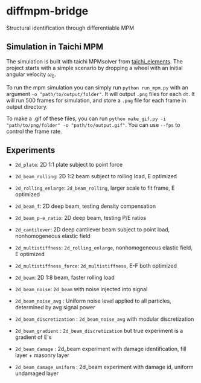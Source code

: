 # diffmpm-bridge
Structural identification through differentiable MPM

## Simulation in Taichi MPM
The simulation is built with taichi MPMsolver from [taichi_elements](https://github.com/taichi-dev/taichi_elements).
The project starts with a simple scenario by dropping a wheel with an initial angular velocity $\omega_0$.

To run the mpm simulation you can simply run `python run_mpm.py` with an argument `-o "path/to/output/folder"`. It will output `.png` files for each `dt`. It will run 500 frames for simulation, and store a `.png` file for each frame in output directory. 

To make a .gif of these files, you can run `python make_gif.py -i "path/to/png/folder" -o "path/to/output.gif"`. You can use `--fps` to control the frame rate.


## Experiments
- `2d_plate`: 2D 1:1 plate subject to point force
- `2d_beam_rolling`: 2D 1:2 beam subject to rolling load, E optimized
- `2d_rolling_enlarge`: `2d_beam_rolling`, larger scale to fit frame, E optimized

- `2d_beam_f`: 2D deep beam, testing density compensation
- `2d_beam_p-e_ratio`: 2D deep beam, testing P/E ratios
- `2d_cantilever`: 2D deep cantilever beam subject to point load, nonhomogeneous elastic field

- `2d_multistiffness`: `2d_rolling_enlarge`, nonhomogeneous elastic field, E optimized
- `2d_multistiffness_force`: `2d_multistiffness`, E-F both optimized

- `2d_beam`: 2D 1:8 beam, faster rolling load
- `2d_beam_noise`: `2d_beam` with noise injected into signal
- `2d_beam_noise_avg` : Uniform noise level applied to all particles, determined by avg signal power

- `2d_beam_discretization` : `2d_beam_noise_avg` with modular discretization
- `2d_beam_gradient` : `2d_beam_discretization` but true experiment is a gradient of E's

- `2d_beam_damage` : 2d_beam experiment with damage identification, fill layer + masonry layer

- `2d_beam_damage_uniform` : 2d_beam experiment with damage id, uniform undamaged layer